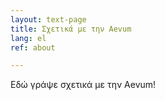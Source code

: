 ```yaml
---
layout: text-page
title: Σχετικά με την Aevum
lang: el
ref: about

---
```

Εδώ γράψε σχετικά με την Aevum!